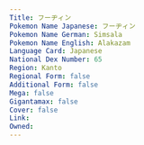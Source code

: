 ```yaml
---
﻿Title: フーヂィン
Pokemon Name Japanese: フーヂィン
Pokemon Name German: Simsala
Pokemon Name English: Alakazam
Language Card: Japanese
National Dex Number: 65
Region: Kanto
Regional Form: false
Additional Form: false
Mega: false
Gigantamax: false
Cover: false
Link: 
Owned: 
---
```

